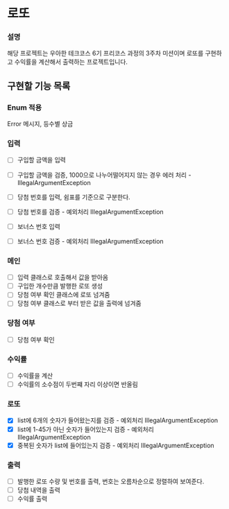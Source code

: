 # 로또

### 설명
해당 프로젝트는 우아한 테크코스 6기 프리코스 과정의 3주차 미션이며 로또를 구현하고 수익률을 계산해서 출력하는 프로젝트입니다.

##  구현할 기능 목록

### Enum 적용 
Error 메시지, 등수별 상금

### 입력
- [ ] 구입할 금액을 입력
- [ ] 구입할 금액을 검증, 1000으로 나누어떨어지지 않는 경우 에러 처리 - IllegalArgumentException

- [ ] 당첨 번호를 입력, 쉼표를 기준으로 구분한다.
- [ ] 당첨 번호를 검증 - 예외처리 IllegalArgumentException

- [ ] 보너스 번호 입력
- [ ] 보너스 번호 검증 - 예외처리 IllegalArgumentException 

### 메인
- [ ] 입력 클래스로 호출해서 값을 받아옴
- [ ] 구입한 개수만큼 발행한 로또 생성
- [ ] 당첨 여부 확인 클래스에 로또 넘겨줌
- [ ] 당첨 여부 클래스로 부터 받은 값을 출력에 넘겨줌

### 당첨 여부
- [ ] 당첨 여부 확인

### 수익률
- [ ] 수익률을 계산
- [ ] 수익률의 소수점이 두번쨰 자리 이상이면 반올림

### 로또
- [x] list에 6개의 숫자가 들어왔는지를 검증 - 예외처리 IllegalArgumentException
- [x] list에 1-45가 아닌 숫자가 들어있는지 검증 - 예외처리 IllegalArgumentException
- [x] 중복된 숫자가 list에 들어있는지 검증 - 예외처리 IllegalArgumentException

### 출력
- [ ] 발행한 로또 수량 및 번호를 출력, 번호는 오름차순으로 정렬하여 보여준다.
- [ ] 당첨 내역을 출력
- [ ] 수익률 출력